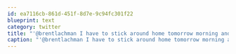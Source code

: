 ```yaml
---
id: ea7116cb-861d-451f-8d7e-9c94fc301f22
blueprint: text
category: twitter
title: "'@brentlachman I have to stick around home tomorrow morning and can no longer make it :("
caption: "'@brentlachman I have to stick around home tomorrow morning and can no longer make it :("
---
```

